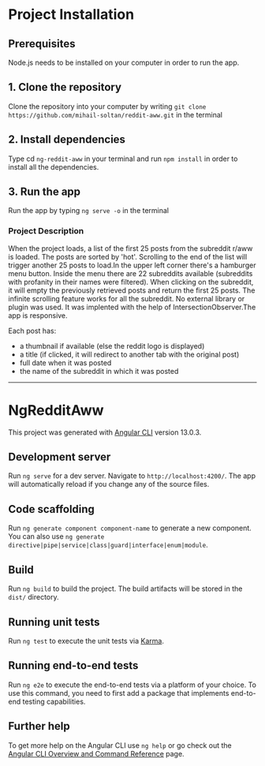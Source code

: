 # Project Installation 

## Prerequisites 
Node.js needs to be installed on your computer in order to run the app.

## 1. Clone the repository
Clone the repository into your computer by writing `git clone https://github.com/mihail-soltan/reddit-aww.git` 
in the terminal

## 2. Install dependencies
Type cd `ng-reddit-aww` in your terminal and run `npm install` in order to install all the dependencies.

## 3. Run the app
Run the app by typing `ng serve -o` in the terminal 

### Project Description

When the project loads, a list of the first 25 posts from the subreddit r/aww is loaded. 
The posts are sorted by 'hot'. Scrolling to the end of the list will trigger another 25 
posts to load.In the upper left corner there's a hamburger menu button. Inside the menu there are 22 subreddits 
available (subreddits with profanity in their names were filtered). When clicking on the subreddit, it will empty the previously retrieved posts and return the first 25 posts. The infinite scrolling feature works for all the subreddit.
No external library or plugin was used. It was implented with the help of IntersectionObserver.The app is responsive.

Each post has:
- a thumbnail if available (else the reddit logo is displayed) 
- a title (if clicked, it will redirect to another tab with the original post)
- full date when it was posted
- the name of the subreddit in which it was posted
----------------------------------------------------------------------------------------------------
# NgRedditAww

This project was generated with [Angular CLI](https://github.com/angular/angular-cli) version 13.0.3.

## Development server

Run `ng serve` for a dev server. Navigate to `http://localhost:4200/`. The app will automatically reload if you change any of the source files.

## Code scaffolding

Run `ng generate component component-name` to generate a new component. You can also use `ng generate directive|pipe|service|class|guard|interface|enum|module`.

## Build

Run `ng build` to build the project. The build artifacts will be stored in the `dist/` directory.

## Running unit tests

Run `ng test` to execute the unit tests via [Karma](https://karma-runner.github.io).

## Running end-to-end tests

Run `ng e2e` to execute the end-to-end tests via a platform of your choice. To use this command, you need to first add a package that implements end-to-end testing capabilities.

## Further help

To get more help on the Angular CLI use `ng help` or go check out the [Angular CLI Overview and Command Reference](https://angular.io/cli) page.
